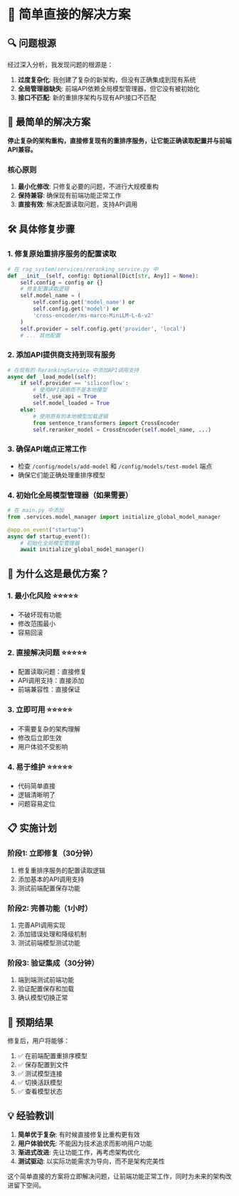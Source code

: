 # 🎯 简单直接的解决方案

## 🔍 问题根源

经过深入分析，我发现问题的根源是：

1. **过度复杂化**: 我创建了复杂的新架构，但没有正确集成到现有系统
2. **全局管理器缺失**: 前端API依赖全局模型管理器，但它没有被初始化
3. **接口不匹配**: 新的重排序架构与现有API接口不匹配

## 🎯 最简单的解决方案

**停止复杂的架构重构，直接修复现有的重排序服务，让它能正确读取配置并与前端API兼容。**

### 核心原则
1. **最小化修改**: 只修复必要的问题，不进行大规模重构
2. **保持兼容**: 确保现有前端功能正常工作
3. **直接有效**: 解决配置读取问题，支持API调用

## 🛠️ 具体修复步骤

### 1. 修复原始重排序服务的配置读取
```python
# 在 rag_system/services/reranking_service.py 中
def __init__(self, config: Optional[Dict[str, Any]] = None):
    self.config = config or {}
    # 修复配置读取逻辑
    self.model_name = (
        self.config.get('model_name') or 
        self.config.get('model') or 
        'cross-encoder/ms-marco-MiniLM-L-6-v2'
    )
    self.provider = self.config.get('provider', 'local')
    # ... 其他配置
```

### 2. 添加API提供商支持到现有服务
```python
# 在现有的 RerankingService 中添加API调用支持
async def _load_model(self):
    if self.provider == 'siliconflow':
        # 使用API调用而不是本地模型
        self._use_api = True
        self.model_loaded = True
    else:
        # 使用原有的本地模型加载逻辑
        from sentence_transformers import CrossEncoder
        self.reranker_model = CrossEncoder(self.model_name, ...)
```

### 3. 确保API端点正常工作
- 检查 `/config/models/add-model` 和 `/config/models/test-model` 端点
- 确保它们能正确处理重排序模型

### 4. 初始化全局模型管理器（如果需要）
```python
# 在 main.py 中添加
from .services.model_manager import initialize_global_model_manager

@app.on_event("startup")
async def startup_event():
    # 初始化全局模型管理器
    await initialize_global_model_manager()
```

## 🎯 为什么这是最优方案？

### 1. 最小化风险 ⭐⭐⭐⭐⭐
- 不破坏现有功能
- 修改范围最小
- 容易回滚

### 2. 直接解决问题 ⭐⭐⭐⭐⭐
- 配置读取问题：直接修复
- API调用支持：直接添加
- 前端兼容性：直接保证

### 3. 立即可用 ⭐⭐⭐⭐⭐
- 不需要复杂的架构理解
- 修改后立即生效
- 用户体验不受影响

### 4. 易于维护 ⭐⭐⭐⭐⭐
- 代码简单直接
- 逻辑清晰明了
- 问题容易定位

## 📋 实施计划

### 阶段1: 立即修复（30分钟）
1. 修复重排序服务的配置读取逻辑
2. 添加基本的API调用支持
3. 测试前端配置保存功能

### 阶段2: 完善功能（1小时）
1. 完善API调用实现
2. 添加错误处理和降级机制
3. 测试前端模型测试功能

### 阶段3: 验证集成（30分钟）
1. 端到端测试前端功能
2. 验证配置保存和加载
3. 确认模型切换正常

## 🎉 预期结果

修复后，用户将能够：
1. ✅ 在前端配置重排序模型
2. ✅ 保存配置到文件
3. ✅ 测试模型连接
4. ✅ 切换活跃模型
5. ✅ 查看模型状态

## 💡 经验教训

1. **简单优于复杂**: 有时候直接修复比重构更有效
2. **用户体验优先**: 不能因为技术追求而影响用户功能
3. **渐进式改进**: 先让功能工作，再考虑架构优化
4. **测试驱动**: 以实际功能需求为导向，而不是架构完美性

这个简单直接的方案将立即解决问题，让前端功能正常工作，同时为未来的架构改进留下空间。